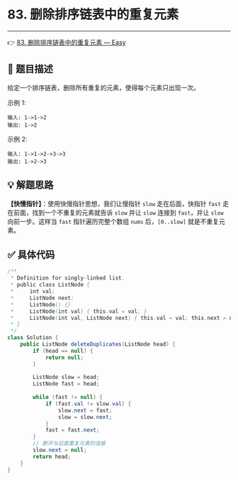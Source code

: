# 83. 删除排序链表中的重复元素

---

👉 [83. 删除排序链表中的重复元素 — Easy](https://leetcode-cn.com/problems/remove-duplicates-from-sorted-list/)

## 📜 题目描述

给定一个排序链表，删除所有重复的元素，使得每个元素只出现一次。

示例 1:

```
输入: 1->1->2
输出: 1->2
```


示例 2:

```
输入: 1->1->2->3->3
输出: 1->2->3
```

## 💡 解题思路 

**【快慢指针】**：使用快慢指针思想，我们让慢指针 `slow` 走在后面，快指针 `fast` 走在前面，找到一个不重复的元素就告诉 `slow` 并让 `slow` 连接到 `fast`，并让 `slow` 向前一步。这样当 `fast` 指针遍历完整个数组 `nums` 后，`[0..slow]` 就是不重复元素。


## ✅  具体代码 


```java
/**
 * Definition for singly-linked list.
 * public class ListNode {
 *     int val;
 *     ListNode next;
 *     ListNode() {}
 *     ListNode(int val) { this.val = val; }
 *     ListNode(int val, ListNode next) { this.val = val; this.next = next; }
 * }
 */
class Solution {
    public ListNode deleteDuplicates(ListNode head) {
        if (head == null) {
            return null;
        }
        
        ListNode slow = head;
        ListNode fast = head;
        
        while (fast != null) {
            if (fast.val != slow.val) {
                slow.next = fast;
                slow = slow.next;
            }
            fast = fast.next;
        }
        // 断开与后面重复元素的连接
        slow.next = null;
        return head;
    }
}
```

